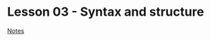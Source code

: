 # Lesson 03 - Syntax and structure

[Notes](https://github.com/Encode-Club-Solidity-Bootcamp/Lesson-03)
